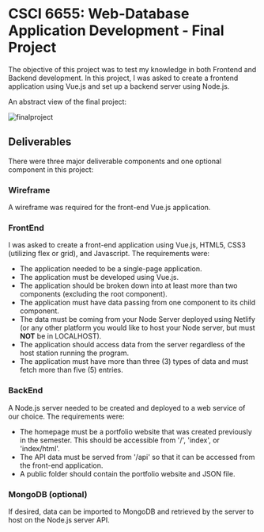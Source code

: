 # CSCI 6655: Web-Database Application Development - Final Project

The objective of this project was to test my knowledge in both Frontend and Backend development. In this project, I was asked to create a frontend application using Vue.js and set up a backend server using Node.js.

An abstract view of the final project: 

![finalproject](https://github.com/jpell3/csci-6655-final-exam-server/assets/36427403/17abd431-2291-4724-846e-24b937af2a6b)

## Deliverables
There were three major deliverable components and one optional component in this project:

### Wireframe
A wireframe was required for the front-end Vue.js application.
  
### FrontEnd
I was asked to create a front-end application using Vue.js, HTML5, CSS3 (utilizing flex or grid), and Javascript. The requirements were:  
  - The application needed to be a single-page application.  
  - The application must be developed using Vue.js.  
  - The application should be broken down into at least more than two components (excluding the root component).  
  - The application must have data passing from one component to its child component.  
  - The data must be coming from your Node Server deployed using Netlify (or any other platform you would like to host your Node server, but must **NOT** be in LOCALHOST).  
  - The application should access data from the server regardless of the host station running the program.  
  - The application must have more than three (3) types of data and must fetch more than five (5) entries.  
  
### BackEnd
A Node.js server needed to be created and deployed to a web service of our choice. The requirements were:  
  - The homepage must be a portfolio website that was created previously in the semester. This should be accessible from '/', 'index', or 'index/html'.  
  - The API data must be served from '/api' so that it can be accessed from the front-end application.  
  - A public folder should contain the portfolio website and JSON file.  

### MongoDB (optional)
If desired, data can be imported to MongoDB and retrieved by the server to host on the Node.js server API.
